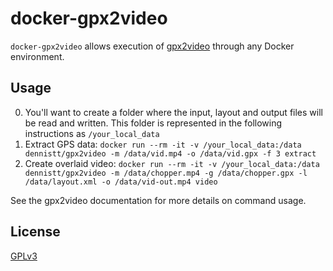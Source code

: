 # docker-gpx2video

`docker-gpx2video` allows execution of [gpx2video](https://github.com/progweb/gpx2video) through any Docker environment.

## Usage

0. You'll want to create a folder where the input, layout and output files will be read and written. This folder is represented in the following instructions as `/your_local_data`
1. Extract GPS data: `docker run --rm -it -v /your_local_data:/data dennistt/gpx2video -m /data/vid.mp4 -o /data/vid.gpx -f 3 extract`
2. Create overlaid video: `docker run --rm -it -v /your_local_data:/data dennistt/gpx2video -m /data/chopper.mp4 -g /data/chopper.gpx -l /data/layout.xml -o /data/vid-out.mp4 video`

See the gpx2video documentation for more details on command usage.

## License

[GPLv3](https://choosealicense.com/licenses/gpl-3.0/)
